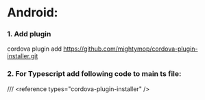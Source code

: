# Android:

### 1. Add plugin
cordova plugin add https://github.com/mightymop/cordova-plugin-installer.git
### 2. For Typescript add following code to main ts file: 
/// &lt;reference types="cordova-plugin-installer" /&gt;<br/>

